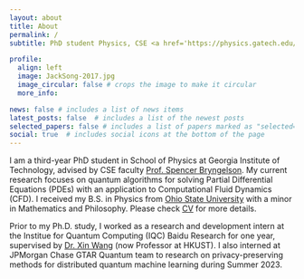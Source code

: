 ```yaml
---
layout: about
title: About
permalink: /
subtitle: PhD student Physics, CSE <a href='https://physics.gatech.edu/user/zhixin-song'> @Georgia Tech</a> | Previously <a href='https://www.jpmorgan.com/technology/applied-research'> @JPMC</a> , <a href='https://qml.baidu.com/'> @Baidu Research</a> 

profile:
  align: left
  image: JackSong-2017.jpg
  image_circular: false # crops the image to make it circular
  more_info: 

news: false # includes a list of news items
latest_posts: false  # includes a list of the newest posts
selected_papers: false # includes a list of papers marked as "selected={true}"
social: true  # includes social icons at the bottom of the page
---
```



I am a third-year PhD student in School of Physics at Georgia Institute of Technology, advised by CSE faculty [Prof. Spencer Bryngelson](https://comp-physics.group/). My current research focuses on quantum algorithms for solving Partial Differential Equations (PDEs) with an application to Computational Fluid Dynamics (CFD). I received my B.S. in Physics from [Ohio State University](https://physics.osu.edu/) with a minor in Mathematics and Philosophy. Please check [CV](/assets/pdf/Zhixin_Song_CV.pdf) for more details.

Prior to my Ph.D. study, I worked as a research and development intern at the Institue for Quantum Computing (IQC) Baidu Research for one year, supervised by [Dr. Xin Wang](https://www.xinwang.info/) (now Professor at HKUST). I also interned at JPMorgan Chase GTAR Quantum team to research on privacy-preserving methods for distributed quantum machine learning during Summer 2023.

<!-- I am incredibly thankful to my collaborators and mentors, and enjoy exploring new domains through collaborations. If you have questions or would like to work together, feel free to reach out -->